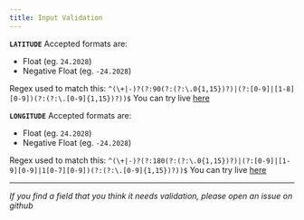 ```yaml
---
title: Input Validation
---
```


**`LATITUDE`**
Accepted formats are:

- Float (eg. `24.2028`)
- Negative Float (eg. `-24.2028`)

Regex used to match this: `^(\+|-)?(?:90(?:(?:\.0{1,15})?)|(?:[0-9]|[1-8][0-9])(?:(?:\.[0-9]{1,15})?))$`
You can try live [here](https://regex101.com/r/kzRvvw/1)

**`LONGITUDE`**
Accepted formats are:

- Float (eg. `24.2028`)
- Negative Float (eg. `-24.2028`)

Regex used to match this: `^(\+|-)?(?:180(?:(?:\.0{1,15})?)|(?:[0-9]|[1-9][0-9]|1[0-7][0-9])(?:(?:\.[0-9]{1,15})?))$`
You can try live [here](https://regex101.com/r/EjuPpL/1)

---

_If you find a field that you think it needs validation, please open an issue on github_
